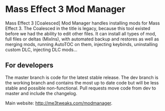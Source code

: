 # Mass Effect 3 Mod Manager
Mass Effect 3 [Coalesced] Mod Manager handles installing mods for Mass Effect 3. The Coalesced in the title is legacy, because this tool existed before we had the ability to edit other files.
It can install all types of mod, full files or deltas (MixIns), with automated backup and restores as well as merging mods, running AutoTOC on them, injecting keybinds, uninstalling custom DLC, injecting DLC mods...

## For developers
The master branch is code for the latest stable release. The dev branch is the working branch and contains the most up to date code but will be less stable and possible non-functional. Pull requests move code from dev to master and include the changelog.

Main website: http://me3tweaks.com/modmanager.
